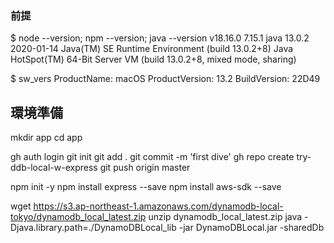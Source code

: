 ### 前提
$ node --version; npm --version; java --version
v18.16.0
7.15.1
java 13.0.2 2020-01-14
Java(TM) SE Runtime Environment (build 13.0.2+8)
Java HotSpot(TM) 64-Bit Server VM (build 13.0.2+8, mixed mode, sharing)

$ sw_vers
ProductName:		macOS
ProductVersion:		13.2
BuildVersion:		22D49

## 環境準備

mkdir app
cd app

<!-- Github -->
gh auth login
git init
git add .
git commit -m 'first dive'
gh repo create try-ddb-local-w-express
git push origin master

<!-- npm -->
npm init -y
npm install express --save
npm install aws-sdk --save

<!-- ddb local -->
wget https://s3.ap-northeast-1.amazonaws.com/dynamodb-local-tokyo/dynamodb_local_latest.zip
unzip dynamodb_local_latest.zip
java -Djava.library.path=./DynamoDBLocal_lib -jar DynamoDBLocal.jar -sharedDb

